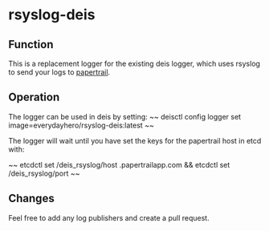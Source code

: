 rsyslog-deis
============

Function
--------
This is a replacement logger for the existing deis logger, which uses rsyslog to send your logs to [papertrail](https://papertrailapp.com/).

Operation
---------
The logger can be used in deis by setting:
~~ deisctl config logger set image=everydayhero/rsyslog-deis:latest ~~

The logger will wait until you have set the keys for the papertrail host in etcd with: 

~~ etcdctl set /deis_rsyslog/host <host>.papertrailapp.com && etcdctl set /deis_rsyslog/port <port> ~~

Changes
-------
Feel free to add any log publishers and create a pull request. 
